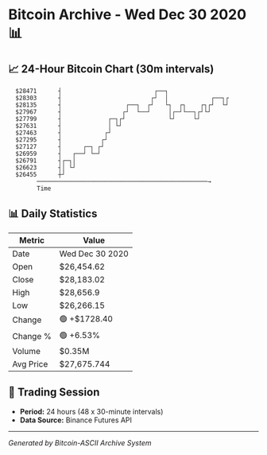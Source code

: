# Bitcoin Archive - Wed Dec 30 2020 📊

## 📈 24-Hour Bitcoin Chart (30m intervals)

```
  $28471      ┤                          ┌──┐                  
  $28303      ┤                         ┌┘  │            ┌──┐┌ 
  $28135      ┤                  ┌──┐  ┌┘   └┐  ┌┐    ┌┐┌┘  └┘ 
  $27967      ┤                 ┌┘  └──┘     │┌─┘└──┐┌┘└┘      
  $27799      ┤             ┌─┐┌┘            └┘     └┘         
  $27631      ┤             │ └┘                               
  $27463      ┤            ┌┘                                  
  $27295      ┤           ┌┘                                   
  $27127      ┤      ┌─┐ ┌┘                                    
  $26959      ┤   ┌──┘ └─┘                                     
  $26791      ┤┌─┐│                                            
  $26623      ┤│ └┘                                            
  $26455      ┼┘                                               
        ────────────────────────────────────────────────→
        Time
```

## 📊 Daily Statistics

| Metric | Value |
|--------|-------|
| Date | Wed Dec 30 2020 |
| Open | $26,454.62 |
| Close | $28,183.02 |
| High | $28,656.9 |
| Low | $26,266.15 |
| Change | 🟢 +$1728.40 |
| Change % | 🟢 +6.53% |
| Volume | $0.35M |
| Avg Price | $27,675.744 |

## 📅 Trading Session

- **Period:** 24 hours (48 x 30-minute intervals)
- **Data Source:** Binance Futures API

---
*Generated by Bitcoin-ASCII Archive System*
